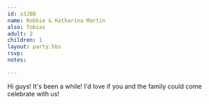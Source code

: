 ```yaml
---
id: x3JBQ
name: Robbie & Katharina Martin
also: Tobias
adult: 2
children: 1
layout: party.hbs
rsvp:
notes:

---
```


Hi guys! It's been a while! I'd love if you and the family could come celebrate with us!
